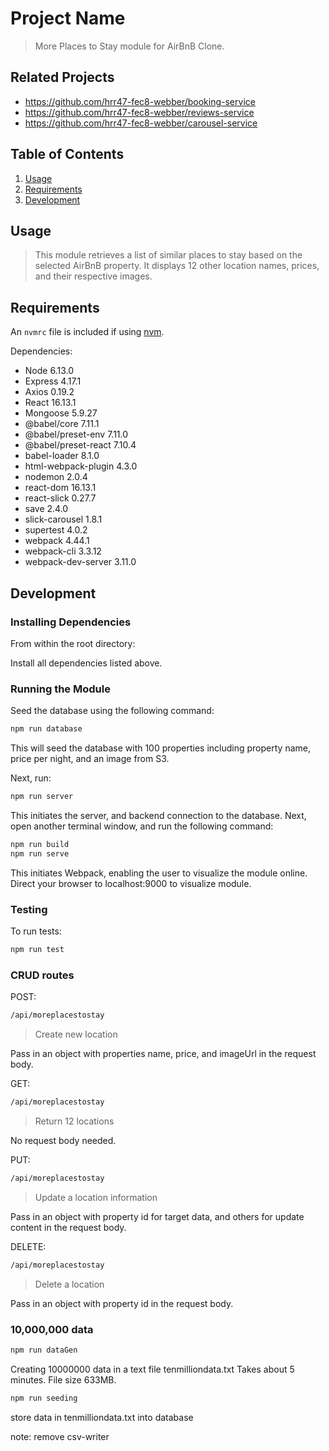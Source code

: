 # Project Name

> More Places to Stay module for AirBnB Clone.

## Related Projects

  - https://github.com/hrr47-fec8-webber/booking-service
  - https://github.com/hrr47-fec8-webber/reviews-service
  - https://github.com/hrr47-fec8-webber/carousel-service

## Table of Contents

1. [Usage](#Usage)
1. [Requirements](#requirements)
1. [Development](#development)

## Usage

> This module retrieves a list of similar places to stay based on the selected AirBnB property. It displays 12 other location names, prices, and their respective images.

## Requirements

An `nvmrc` file is included if using [nvm](https://github.com/creationix/nvm).

Dependencies:

- Node 6.13.0
- Express 4.17.1
- Axios 0.19.2
- React 16.13.1
- Mongoose 5.9.27
- @babel/core 7.11.1
- @babel/preset-env 7.11.0
- @babel/preset-react 7.10.4
- babel-loader 8.1.0
- html-webpack-plugin 4.3.0
- nodemon 2.0.4
- react-dom 16.13.1
- react-slick 0.27.7
- save 2.4.0
- slick-carousel 1.8.1
- supertest 4.0.2
- webpack 4.44.1
- webpack-cli 3.3.12
- webpack-dev-server 3.11.0

## Development

### Installing Dependencies

From within the root directory:

Install all dependencies listed above.

### Running the Module

Seed the database using the following command:

```sh
npm run database
```

This will seed the database with 100 properties including property name, price per night, and an image from S3.

Next, run:

```sh
npm run server
```

This initiates the server, and backend connection to the database. Next, open another terminal window, and run the following command:

```sh
npm run build
npm run serve
```

This initiates Webpack, enabling the user to visualize the module online. Direct your browser to localhost:9000 to visualize module.

### Testing

To run tests:

```sh
npm run test
```

### CRUD routes

POST:

```sh
/api/moreplacestostay
```

> Create new location

Pass in an object with properties name, price, and imageUrl in the request body.

GET:

```sh
/api/moreplacestostay
```

> Return 12 locations

No request body needed.

PUT:

```sh
/api/moreplacestostay
```

> Update a location information

Pass in an object with property id for target data, and others for update content in the request body.

DELETE:

```sh
/api/moreplacestostay
```

> Delete a location

Pass in an object with property id in the request body.

### 10,000,000 data

```sh
npm run dataGen
```

Creating 10000000 data in a text file tenmilliondata.txt
Takes about 5 minutes.
File size 633MB.


```sh
npm run seeding
```

store data in tenmilliondata.txt into database

note: remove csv-writer